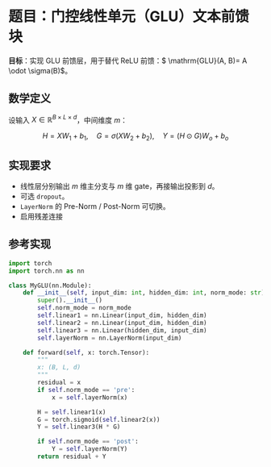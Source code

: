 # 题目：门控线性单元（GLU）文本前馈块

**目标**：实现 GLU 前馈层，用于替代 ReLU 前馈：$ \mathrm{GLU}(A, B)= A \odot \sigma(B)$。

## 数学定义

设输入 $X\in\mathbb{R}^{B\times L\times d}$，中间维度 $m$：

$$
H = XW_1 + b_1,\quad G = \sigma(XW_2 + b_2),\quad
Y = (H \odot G )W_o + b_o
$$

## 实现要求

- 线性层分别输出 $m$ 维主分支与 $m$ 维 gate，再接输出投影到 $d$。
- 可选 `dropout`。
- `LayerNorm` 的 Pre-Norm / Post-Norm 可切换。
- 启用残差连接

## 参考实现

```python
import torch
import torch.nn as nn

class MyGLU(nn.Module):
    def __init__(self, input_dim: int, hidden_dim: int, norm_mode: str):
        super().__init__()
        self.norm_mode = norm_mode
        self.linear1 = nn.Linear(input_dim, hidden_dim)
        self.linear2 = nn.Linear(input_dim, hidden_dim)
        self.linear3 = nn.Linear(hidden_dim, input_dim)
        self.layerNorm = nn.LayerNorm(input_dim)

    def forward(self, x: torch.Tensor):
        """
        x: (B, L, d)
        """
        residual = x
        if self.norm_mode == 'pre':
            x = self.layerNorm(x)

        H = self.linear1(x)
        G = torch.sigmoid(self.linear2(x))
        Y = self.linear3(H * G)

        if self.norm_mode == 'post':
            Y = self.layerNorm(Y)
        return residual + Y
```
